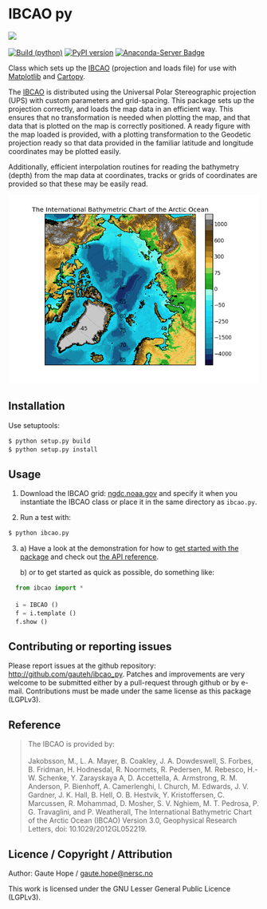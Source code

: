 # IBCAO py

<a href="http://joss.theoj.org/papers/10.21105/joss.00250"><img src="http://joss.theoj.org/papers/10.21105/joss.00250/status.svg"></a>

[![Build (python)](https://github.com/gauteh/ibcao_py/workflows/Python/badge.svg)](https://github.com/gauteh/ibcao_py/actions?query=branch%3Amaster)
[![PyPI version](https://badge.fury.io/py/ibcao_py.svg)](https://badge.fury.io/py/ibcao_py)
[![Anaconda-Server Badge](https://anaconda.org/conda-forge/ibcao_py/badges/version.svg)](https://anaconda.org/conda-forge/ibcao_py)

Class which sets up the [IBCAO](http://www.ngdc.noaa.gov/mgg/bathymetry/arctic/arctic.html) (projection and loads file) for use with [Matplotlib](http://matplotlib.org/) and [Cartopy](http://scitools.org.uk/cartopy/).

The [IBCAO](http://www.ngdc.noaa.gov/mgg/bathymetry/arctic/arctic.html) is
distributed using the Universal Polar Stereographic projection (UPS) with custom
parameters and grid-spacing. This package sets up the projection correctly, and
loads the map data in an efficient way. This ensures that no transformation is
needed when plotting the map, and that data that is plotted on the map is
correctly positioned. A ready figure with the map loaded is provided, with a
plotting transformation to the Geodetic projection ready so that data provided
in the familiar latitude and longitude coordinates may be plotted easily.

Additionally, efficient interpolation routines for reading the bathymetry
(depth) from the map data at coordinates, tracks or grids of coordinates are
provided so that these may be easily read.

<img src="paper/ibcao_example.png" />

## Installation

Use setuptools:
```sh
$ python setup.py build
$ python setup.py install
```

## Usage

1. Download the IBCAO grid: [ngdc.noaa.gov](http://www.ngdc.noaa.gov/mgg/bathymetry/arctic/grids/version3_0/IBCAO_V3_500m_RR.grd.gz) and specify it when you instantiate the IBCAO class or place it in the same directory as `ibcao.py`.

2. Run a test with:

```sh
$ python ibcao.py
```

3. a) Have a look at the demonstration for how to [get started with the package](https://github.com/gauteh/ibcao_py/blob/master/doc/IBCAO%20demonstration.ipynb) and check out [the API reference](http://ibcao-py.readthedocs.io/en/latest/).

   b) or to get started as quick as possible, do something like:
```python
  from ibcao import *

  i = IBCAO ()
  f = i.template ()
  f.show ()
```

## Contributing or reporting issues

Please report issues at the github repository: http://github.com/gauteh/ibcao_py. Patches and improvements are very welcome to be submitted either by a pull-request through github or by e-mail. Contributions must be made under the same license as this package (LGPLv3).

## Reference

> The IBCAO is provided by: <br />
> <br />
> Jakobsson, M., L. A. Mayer, B. Coakley, J. A. Dowdeswell, S. Forbes, B. Fridman, H. Hodnesdal, R. Noormets, R. Pedersen, M. Rebesco, H.-W. Schenke, Y. Zarayskaya A, D. Accettella, A. Armstrong, R. M. Anderson, P. Bienhoff, A. Camerlenghi, I. Church, M. Edwards, J. V. Gardner, J. K. Hall, B. Hell, O. B. Hestvik, Y. Kristoffersen, C. Marcussen, R. Mohammad, D. Mosher, S. V. Nghiem, M. T. Pedrosa, P. G. Travaglini, and P. Weatherall, The International Bathymetric Chart of the Arctic Ocean (IBCAO) Version 3.0, Geophysical Research Letters, doi: 10.1029/2012GL052219.


## Licence / Copyright / Attribution

Author: Gaute Hope / gaute.hope@nersc.no

This work is licensed under the GNU Lesser General Public Licence (LGPLv3).

